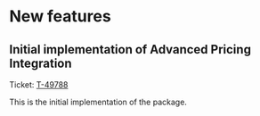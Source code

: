 # New features

## Initial implementation of Advanced Pricing Integration

Ticket: [T-49788](https://cloudsense.my.salesforce.com/a4z3g000000Xasj)

This is the initial implementation of the package.
